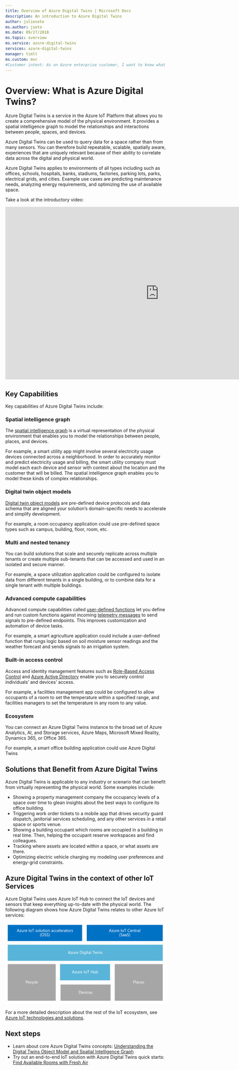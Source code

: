 ```yaml
---
title: Overview of Azure Digital Twins | Microsoft Docs
description: An introduction to Azure Digital Twins
author: julieseto
ms.author: jseto
ms.date: 09/27/2018
ms.topic: overview
ms.service: azure-digital-twins
services: azure-digital-twins
manager: timlt
ms.custom: mvc
#Customer intent: As an Azure enterprise customer, I want to know what capabilities Digital Twins has so that I can build next generation IoT services. 
---
```


# Overview: What is Azure Digital Twins?

Azure Digital Twins is a service in the Azure IoT Platform that allows you to create a comprehensive model of the physical environment. It provides a spatial intelligence graph to model the relationships and interactions between people, spaces, and devices.

Azure Digital Twins can be used to query data for a space rather than from many sensors. You can therefore build repeatable, scalable, spatially aware, experiences that are uniquely relevant because of their ability to correlate data across the digital and physical world.

Azure Digital Twins applies to environments of all types including such as offices, schools, hospitals, banks, stadiums, factories, parking lots, parks, electrical grids, and cities. Example use cases are predicting maintenance needs, analyzing energy requirements, and optimizing the use of available space.

Take a look at the introductory video:

<iframe src="https://www.youtube.com/embed/zvLLQ4fY82M" width="960" height="540" allowFullScreen frameBorder="0"></iframe>

## Key Capabilities

Key capabilities of Azure Digital Twins include:

### Spatial intelligence graph

The [spatial intelligence graph](./concepts-objectmodel-spatialgraph.md) is a virtual representation of the physical environment that enables you to model the relationships between people, places, and devices.

For example, a smart utility app might involve several electricity usage devices connected across a neighborhood. In order to accurately monitor and predict electricity usage and billing, the smart utility company must model each each device and sensor with context about the location and the customer that will be billed. The spatial intelligence graph enables you to model these kinds of complex relationships.

### Digital twin object models

[Digital twin object models](./concepts-objectmodel-spatialgraph.md) are pre-defined device protocols and data schema that are aligned your solution’s domain-specific needs to accelerate and simplify development.

For example, a room occupancy application could use pre-defined space types such as campus, building, floor, room, etc.

### Multi and nested tenancy

You can build solutions that scale and securely replicate across multiple tenants or create multiple sub-tenants that can be accessed and used in an isolated and secure manner.

For example, a space utilization application could be configured to isolate data from different tenants in a single building, or to combine data for a single tenant with multiple buildings.

### Advanced compute capabilities

Advanced compute capabilities called [user-defined functions](./concepts-user-defined-functions.md) let you define and run custom functions against incoming [telemetry messages](./concepts-device-ingress.md) to send signals to pre-defined endpoints. This improves customization and automation of device tasks.

For example, a smart agriculture application could include a user-defined function that rungs logic based on soil moisture sensor readings and the weather forecast and sends signals to an irrigation system.

### Built-in access control

Access and identity management features such as [Role-Based Access Control](./security-role-based-access-control) and [Azure Active Directory](./security-authenticating-apis) enable you to securely control individuals’ and devices’ access.

For example, a facilities management app could be configured to allow occupants of a room to set the temperature within a specified range, and facilities managers to set the temperature in any room to any value.

### Ecosystem

You can connect an Azure Digital Twins instance to the broad set of Azure Analytics, AI, and Storage services, Azure Maps, Microsoft Mixed Reality, Dynamics 365, or Office 365.

For example, a smart office building application could use Azure Digital Twins

## Solutions that Benefit from Azure Digital Twins

Azure Digital Twins is applicable to any industry or scenario that can benefit from virtually representing the physical world. Some examples include:

* Showing a property management company the occupancy levels of a space over time to glean insights about the best ways to configure its office building.
* Triggering work order tickets to a mobile app that drives security guard dispatch, janitorial services scheduling, and any other services in a retail space or sports venue.
* Showing a building occupant which rooms are occupied in a building in real time. Then, helping the occupant reserve workspaces and find colleagues.
* Tracking where assets are located within a space, or what assets are there.
* Optimizing electric vehicle charging my modeling user preferences and energy-grid constraints.

## Azure Digital Twins in the context of other IoT Services

Azure Digital Twins uses Azure IoT Hub to connect the IoT devices and sensors that keep everything up-to-date with the physical world. The following diagram shows how Azure Digital Twins relates to other Azure IoT services:

![Azure Digital Twins is a service built on top of Azure IoT Hub](./media/overview/azure-digital-twins-in-iot-ecosystem.png)

For a more detailed description about the rest of the IoT ecosystem, see [Azure IoT technologies and solutions](https://docs.microsoft.com/en-us/azure/iot-fundamentals/iot-services-and-technologies).

## Next steps

* Learn about core Azure Digital Twins concepts: [Understanding the Digital Twins Object Model and Spatial Intelligence Graph](./concepts-objectmodel-spatialgraph.md)
* Try out an end-to-end IoT solution with Azure Digital Twins quick starts: [Find Available Rooms with Fresh Air](./quickstart-view-occupancy-dotnet.md)
